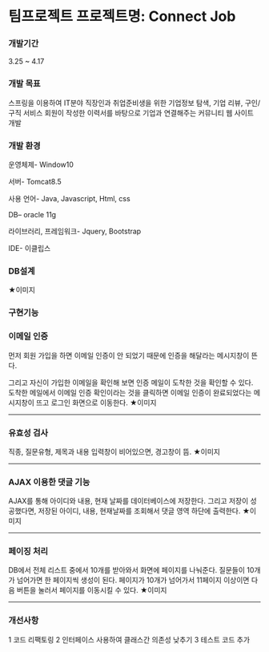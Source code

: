 <h1>팀프로젝트 프로젝트명: Connect Job</h1>

<h3>개발기간</h3> 
3.25 ~ 4.17

<h3>개발 목표</h3>
스프링을 이용하여 IT분야 직장인과 취업준비생을 위한 기업정보 탐색, 기업 리뷰, 구인/구직 서비스 회원이 작성한 이력서를 바탕으로 기업과 연결해주는 커뮤니티 웹 사이트 개발

<h3>개발 환경</h3> 
운영체제- Window10

서버- Tomcat8.5

사용 언어- Java, Javascript, Html, css

DB– oracle 11g

라이브러리, 프레임워크- Jquery, Bootstrap

IDE- 이클립스

<h3>DB설계</h3> 
★이미지

<h3>구현기능</h3>

<h3>이메일 인증</h3>
먼저 회원 가입을 하면
이메일 인증이 안 되었기 때문에 인증을 해달라는
메시지창이 뜬다.

그리고 자신이 가입한 이메일을 확인해 보면 인증 메일이 도착한 것을 확인할 수 있다.
도착한 메일에서 이메일 
인증 확인이라는 것을 
클릭하면 이메일 인증이 
완료되었다는 메시지창이 뜨고 로그인 화면으로 이동한다.
★이미지
<hr>

<h3>유효성 검사</h3>
직종, 질문유형, 제목과 내용 입력창이 비어있으면, 경고창이 뜸.
★이미지
<hr>

<h3>AJAX 이용한 댓글 기능</h3>
AJAX를 통해 아이디와 내용, 현재 날짜를 데이터베이스에 저장한다.
그리고 저장이 성공했다면, 저장된 아이디, 내용, 현재날짜를 조회해서 댓글 영역 하단에 출력한다.
★이미지
<hr>

<h3>페이징 처리</h3>
DB에서 전체 리스트 중에서 10개를 받아와서 화면에 페이지를 나눠준다.
질문들이 10개가 넘어가면 한 페이지씩 생성이 된다.
페이지가 10개가 넘어가서 11페이지 이상이면 다음 버튼을 눌러서 페이지를 이동시킬 수 있다.
★이미지
<hr>

<h3>개선사항</h3> 

1 코드 리팩토링
2 인터페이스 사용하여 클래스간 의존성 낮추기
3 테스트 코드 추가

